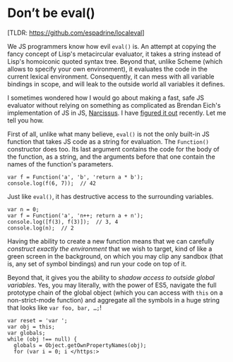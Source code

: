 # Don’t be eval()

[TLDR: <https://github.com/espadrine/localeval>]

We JS programmers know how evil `eval()` is. An attempt at copying the fancy concept of Lisp's metacircular evaluator, it takes a string instead of Lisp's homoiconic quoted syntax tree. Beyond that, unlike Scheme (which allows to specify your own environment), it evaluates the code in the current lexical environment. Consequently, it can mess with all variable bindings in scope, and will leak to the outside world all variables it defines.

I sometimes wondered how I would go about making a fast, safe JS evaluator without relying on something as complicated as Brendan Eich's implementation of JS in JS, [Narcissus](https://github.com/mozilla/narcissus).
I have [figured it out](https://github.com/espadrine/localeval) recently.
Let me tell you how.

First of all, unlike what many believe, `eval()` is not the only built-in JS function that takes JS code as a string for evaluation. The `Function()` constructor does too. Its last argument contains the code for the body of the function, as a string, and the arguments before that one contain the names of the function's parameters.

    var f = Function('a', 'b', 'return a * b');
    console.log(f(6, 7));  // 42

Just like `eval()`, it has destructive access to the surrounding variables.

    var n = 0;
    var f = Function('a', 'n++; return a + n');
    console.log([f(3), f(3)]);  // 3, 4
    console.log(n);  // 2

Having the ability to create a new function means that we can carefully *construct exactly the environment* that we wish to target, kind of like a green screen in the background, on which you may clip any sandbox (that is, any set of symbol bindings) and run your code on top of it.

Beyond that, it gives you the ability to *shadow access to outside global variables*. Yes, you may literally, with the power of ES5, navigate the full prototype chain of the global object (which you can access with `this` on a non-strict-mode function) and aggregate all the symbols in a huge string that looks like `var foo, bar, …;`!

    var reset = 'var ';
    var obj = this;
    var globals;
    while (obj !== null) {
      globals = Object.getOwnPropertyNames(obj);
      for (var i = 0; i </https:>

<script type="application/ld+json">
{ "@context": "http://schema.org",
  "@type": "BlogPosting",
  "datePublished": "2013-06-12T22:21:00Z",
  "keywords": "js" }
</script>
